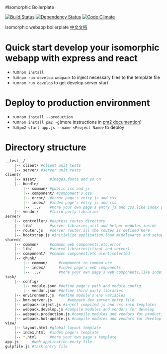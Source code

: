 #Isomorphic Boilerplate

[![Build Status](https://travis-ci.org/ali322/isomorphic-boilerplate.svg)](https://travis-ci.org/ali322/isomorphic-boilerplate)
[![Dependency Status](https://gemnasium.com/ali322/isomorphic-boilerplate.svg)](https://gemnasium.com/ali322/isomorphic-boilerplate)
[![Code Climate](https://codeclimate.com/github/ali322/isomorphic-boilerplate/badges/gpa.svg)](https://codeclimate.com/github/ali322/isomorphic-boilerplate)

isomorphic webapp boilerplate [中文文档](./README_zh.md)

Quick start develop your isomorphic webapp with express and react
===
- run`npm install`
- run`npm run develop-webpack` to inject necessary files to the template file
- run`npm run develop` to get develop server start

Deploy to production environment
===
- run`npm install --production`
- run`npm install pm2 -g`(more instructions in [pm2 documention](https://github.com/Unitech/PM2))
- run`pm2 start app.js --name <Project Name>` to deploy

Directory structure
===

```sh
__test__/
    |-- client/ #client unit tests
    |-- server/ #server unit tests
client/
    |-- asset/      #images,fonts and so on
    |-- bundle/
        |-- common/ #public css and js
        |-- component/ #component's css
        |-- error/  #error page's entry js and css
        |-- index/  #index page's entry js and css
        |-- .../    #more your own page's entry js and css,like index page
    |-- vendor/     #third party libraries
server/
    |-- controller/ #express routes directory
    |-- lib/        #server libraries,util and helper modules inside
    |-- router.js   #server router,all the routes is defined here
    |-- bootstrap.js #initialize application,load middlewares and setup
shared/
    |-- common/     #common web components,etc:error
    |-- lib/        #shared libraries(client and server)
    |-- component/  #common component,etc alert,selected
    |-- chunk/
        |-- common/     #component in common use
        |-- index/      #index page's web components
        |-- .../        #more your own page's web components,like index page
task/
    |-- config/
        |-- module.json #define page's path and module config
        |-- vendor.json #define third party libraries
    |-- environment.js  #define module's env variables
    |-- hmr-server.js       #webpack dev server entry file
    |-- webpack-inject.js #inject compiled js and css into templates
    |-- webpack.develop.js #compile modules and vendors for develop
    |-- webpack.production.js #compile modules and vendors for production
    |-- webpack.hot-update.js #compile modules and vendors for develop in HMR
view/
    |-- layout.html #global layout template
    |-- index.html  #index page's template
    |-- *.html      #more your own page's template
app.js      #web application enrty file
gulpfile.js #task entry file
```


